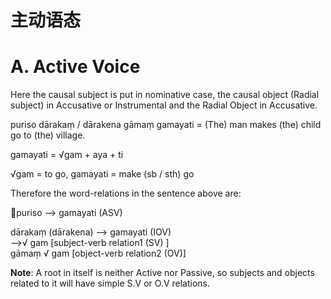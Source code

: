 # 主动语态
 # **A. Active Voice** 

 Here the causal subject is put in nominative case, the causal object 
(Radial subject) in Accusative or Instrumental and the Radial Object in 
Accusative.

 puriso dārakaṃ / dārakena gāmaṃ gamayati = (The) man makes (the) child go    to (the) village.
 
 gamayati = √gam + aya + ti 

√gam = to go, gamayati = make (sb / sth) go 

Therefore the word-relations in the sentence above are: 

puriso  -->  gamayati (ASV) 

dārakaṃ (dārakena)      -->        gamayati (IOV)            
 -->√ gam [subject-verb relation1 (SV)
]                    
gāmaṃ          √ gam [object-verb relation2 (OV)] 

**Note**: A root in itself is neither Active nor Passive, so subjects and objects 
related to it will have simple S.V or O.V relations.